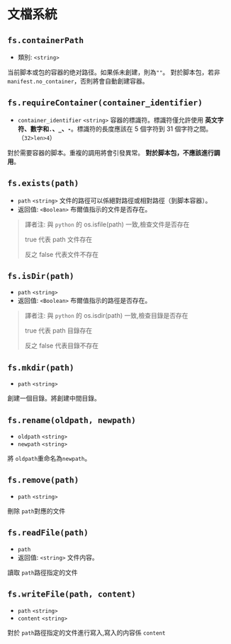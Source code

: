 # 文檔系統

## `fs.containerPath`
* 類別: `<string>`

当前脚本或包的容器的绝对路径。如果係未創建，則為`""`。
對於脚本包，若非`manifest.no_container`，否則將會自動創建容器。

## `fs.requireContainer(container_identifier)`
* `container_identifier` `<string>` 容器的標識符。標識符僅允許使用 **英文字符、數字和`.`、`_`、`-`**。標識符的長度應該在 5 個字符到 31 個字符之間。（`32>len>4`）

對於需要容器的脚本。重複的調用將會引發異常。
**對於脚本包，不應該進行調用**。

## `fs.exists(path)`
* `path` `<string>` 文件的路徑可以係絕對路徑或相對路徑（到脚本容器）。
* 返回值: `<Boolean>` 布爾值指示的文件是否存在。

> 譯者注: 與 `python` 的 os.isfile(path) 一致,檢查文件是否存在
> 
> true 代表 path 文件存在
>
> 反之 false 代表文件不存在

## `fs.isDir(path)`
* `path` `<string>`
* 返回值: `<Boolean>` 布爾值指示的路徑是否存在。

> 譯者注: 與 `python` 的 os.isdir(path) 一致,檢查目錄是否存在
> 
> true 代表 path 目錄存在
>
> 反之 false 代表目錄不存在


## `fs.mkdir(path)`
* `path` `<string>`

創建一個目錄。將創建中間目錄。

## `fs.rename(oldpath, newpath)`
* `oldpath` `<string>`
* `newpath` `<string>`

將 `oldpath`重命名為`newpath`。

## `fs.remove(path)`
* `path` `<string>`

刪除 `path`對應的文件

## `fs.readFile(path)`
* `path` <string>
* 返回值: `<string>` 文件内容。

讀取 `path`路徑指定的文件

## `fs.writeFile(path, content)`
* `path` `<string>`
* `content` `<string>`

對於 `path`路徑指定的文件進行寫入,寫入的内容係 `content`

